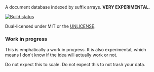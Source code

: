 A document database indexed by suffix arrays. **VERY EXPERIMENTAL**.

[![Build status](https://api.travis-ci.org/BurntSushi/sufdb.png)](https://travis-ci.org/BurntSushi/sufdb)

Dual-licensed under MIT or the [UNLICENSE](http://unlicense.org).


### Work in progress

This is emphatically a work in progress. It is also experimental, which means
I don't know if the idea will actually work or not.

Do not expect this to scale. Do not expect this to not trash your data.

